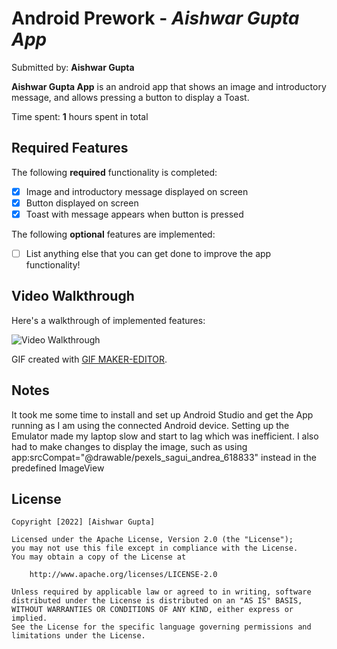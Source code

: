 # Android Prework - *Aishwar Gupta App*

Submitted by: **Aishwar Gupta**

**Aishwar Gupta App** is an android app that shows an image and introductory message, and allows pressing a button to display a Toast. 

Time spent: **1** hours spent in total

## Required Features

The following **required** functionality is completed:

* [x] Image and introductory message displayed on screen
* [x] Button displayed on screen
* [x] Toast with message appears when button is pressed 

The following **optional** features are implemented:

* [ ] List anything else that you can get done to improve the app functionality!

## Video Walkthrough

Here's a walkthrough of implemented features:

<img src='Walkthrough .gif' title='Video Walkthrough' width='' alt='Video Walkthrough' />

<!-- Replace this with whatever GIF tool you used! -->
GIF created with [GIF MAKER-EDITOR](https://play.google.com/store/apps/details?id=com.media.zatashima.studio&hl=en_US&gl=US).  
<!-- Other options include:
[Kap](https://getkap.co/) for macOS
[ScreenToGif](https://www.screentogif.com/) for Windows
[peek](https://github.com/phw/peek) for Linux. -->

## Notes

It took me some time to install and set up Android Studio and get the App running as I am using the connected Android device.
Setting up the Emulator made my laptop slow and start to lag which was inefficient.
I also had to make changes to display the image, such as using app:srcCompat="@drawable/pexels_sagui_andrea_618833" instead in the predefined ImageView

## License

    Copyright [2022] [Aishwar Gupta]

    Licensed under the Apache License, Version 2.0 (the "License");
    you may not use this file except in compliance with the License.
    You may obtain a copy of the License at

        http://www.apache.org/licenses/LICENSE-2.0

    Unless required by applicable law or agreed to in writing, software
    distributed under the License is distributed on an "AS IS" BASIS,
    WITHOUT WARRANTIES OR CONDITIONS OF ANY KIND, either express or implied.
    See the License for the specific language governing permissions and
    limitations under the License.
